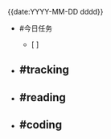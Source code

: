 {{date:YYYY-MM-DD dddd}}

- #今日任务 
  - [ ] 


- #tracking
  - 

- #reading
  - 


- #coding
  - 








